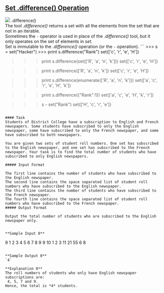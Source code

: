 ## **[Set .difference() Operation](https://www.hackerrank.com/challenges/py-set-difference-operation)** 

<img src="https://s3.amazonaws.com/hr-challenge-images/9420/1437904659-11e4bef847-A-B.png">
.difference()<br>The tool <em>.difference()</em> returns a set with all the elements from the set that are not in an iterable.<br>
Sometimes the <code>-</code> operator is used in place of the <em>.difference()</em> tool, but it only operates on the set of elements in <em>set</em>.<br>
Set is immutable to the <em>.difference()</em> operation (or the <code>-</code> operation).
```
>>> s = set("Hacker")
>>> print s.difference("Rank")
set(['c', 'r', 'e', 'H'])

>>> print s.difference(set(['R', 'a', 'n', 'k']))
set(['c', 'r', 'e', 'H'])

>>> print s.difference(['R', 'a', 'n', 'k'])
set(['c', 'r', 'e', 'H'])

>>> print s.difference(enumerate(['R', 'a', 'n', 'k']))
set(['a', 'c', 'r', 'e', 'H', 'k'])

>>> print s.difference({"Rank":1})
set(['a', 'c', 'e', 'H', 'k', 'r'])

>>> s - set("Rank")
set(['H', 'c', 'r', 'e'])
```

#### Task
Students of District College have a subscription to English and French newspapers. Some students have subscribed to only the English newspaper, some have subscribed to only the French newspaper, and some have subscribed to both newspapers.

You are given two sets of student roll numbers. One set has subscribed to the English newspaper, and one set has subscribed to the French newspaper. Your task is to find the total number of students who have subscribed to only English newspapers.

##### Input Format

The first line contains the number of students who have subscribed to the English newspaper.
The second line contains the space separated list of student roll numbers who have subscribed to the English newspaper.
The third line contains the number of students who have subscribed to the French newspaper.
The fourth line contains the space separated list of student roll numbers who have subscribed to the French newspaper.
##### Output Format

Output the total number of students who are subscribed to the English newspaper only.


**Sample Input 0**  
```
9
1 2 3 4 5 6 7 8 9
9
10 1 2 3 11 21 55 6 8
```

**Sample Output 0**  
`4`

**Explanation 0**  
The roll numbers of students who only have English newspaper subscriptions are:
 4, 5, 7 and 9.
Hence, the total is *4* students.
